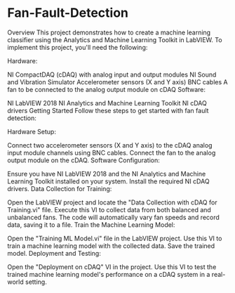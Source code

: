 # Fan-Fault-Detection
Overview
This project demonstrates how to create a machine learning classifier using the Analytics and Machine Learning Toolkit in LabVIEW. To implement this project, you'll need the following:

Hardware:

NI CompactDAQ (cDAQ) with analog input and output modules
NI Sound and Vibration Simulator
Accelerometer sensors (X and Y axis)
BNC cables
A fan to be connected to the analog output module on cDAQ
Software:

NI LabVIEW 2018
NI Analytics and Machine Learning Toolkit
NI cDAQ drivers
Getting Started
Follow these steps to get started with fan fault detection:

Hardware Setup:

Connect two accelerometer sensors (X and Y axis) to the cDAQ analog input module channels using BNC cables.
Connect the fan to the analog output module on the cDAQ.
Software Configuration:

Ensure you have NI LabVIEW 2018 and the NI Analytics and Machine Learning Toolkit installed on your system.
Install the required NI cDAQ drivers.
Data Collection for Training:

Open the LabVIEW project and locate the "Data Collection with cDAQ for Training.vi" file.
Execute this VI to collect data from both balanced and unbalanced fans. The code will automatically vary fan speeds and record data, saving it to a file.
Train the Machine Learning Model:

Open the "Training ML Model.vi" file in the LabVIEW project.
Use this VI to train a machine learning model with the collected data. Save the trained model.
Deployment and Testing:

Open the "Deployment on cDAQ" VI in the project.
Use this VI to test the trained machine learning model's performance on a cDAQ system in a real-world setting.
